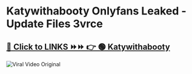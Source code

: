 
 # Katywithabooty Onlyfans Leaked - Update Files 3vrce

## <h2><a href="https://clipsfans.com/Katywithabooty&ref=git">🔗 Click to LINKS ⏩⏩ 👉 🟢 Katywithabooty </a></h2>

<a href="https://clipsfans.com/Katywithabooty&ref=git" rel="nofollow" data-target="animated-image.originalLink"><img src="https://i.ibb.co.com/xMMVF88/686577567.gif" alt="Viral Video Original" style="max-width: 100%; display: inline-block;" data-target="animated-image.originalImage"></a>

